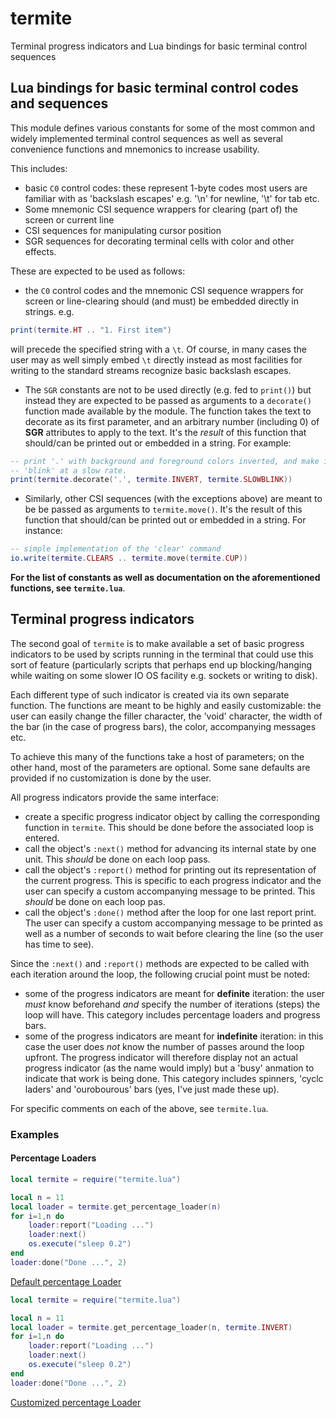 # termite

Terminal progress indicators and Lua bindings for basic terminal control sequences

Lua bindings for basic terminal control codes and sequences
------------------------------------------------------------

This module defines various constants for some of the most common and widely
implemented terminal control sequences as well as several convenience functions
and mnemonics to increase usability.

This includes:
 * basic `C0` control codes: these represent 1-byte codes most users are familiar
   with as 'backslash escapes' e.g. '\n' for newline, '\t' for tab etc.
 * Some mnemonic CSI sequence wrappers for clearing (part of) the screen or current line
 * CSI sequences for manipulating cursor position
 * SGR sequences for decorating terminal cells with color and other effects.

These are expected to be used as follows:
 * the `C0` control codes and the mnemonic CSI sequence wrappers for screen
   or line-clearing should (and must) be embedded directly in strings. e.g.
```Lua
print(termite.HT .. "1. First item")
```
   will precede the specified string with a `\t`. Of course, in many cases the
   user may as well simply embed `\t` directly instead as most facilities for
   writing to the standard streams recognize basic backslash escapes.

 * The `SGR` constants are not to be used directly (e.g. fed to `print()`) but
   instead they are expected to be passed as arguments to a `decorate()` function
   made available by the module. The function takes the text to decorate as its first
   parameter, and an arbitrary number (including 0) of **SGR** attributes to apply
   to the text. It's the _result_ of this function that should/can be printed out or
   embedded in a string. For example:
```Lua
-- print '.' with background and foreground colors inverted, and make it
-- 'blink' at a slow rate.
print(termite.decorate('.', termite.INVERT, termite.SLOWBLINK))
```

 * Similarly, other CSI sequences (with the exceptions above) are meant to be be
   passed as arguments to `termite.move()`. It's the result of this function
   that should/can be printed out or embedded in a string. For instance:
```Lua
-- simple implementation of the 'clear' command
io.write(termite.CLEARS .. termite.move(termite.CUP))
```

**For the list of constants as well as documentation on the aforementioned
functions, see `termite.lua`**.


Terminal progress indicators
------------------------------

The second goal of `termite` is to make available a set of basic progress
indicators to be used by scripts running in the terminal that could use this
sort of feature (particularly scripts that perhaps end up blocking/hanging while
waiting on some slower IO OS facility e.g. sockets or writing to disk).

Each different type of such indicator is created via its own separate function.
The functions are meant to be highly and easily customizable: the user can
easily change the filler character, the 'void' character, the width of the bar
(in the case of progress bars), the color, accompanying messages etc.

To achieve this many of the functions take a host of parameters; on the other
hand, most of the parameters are optional. Some sane defaults are provided if
no customization is done by the user.

All progress indicators provide the same interface:
 * create a specific progress indicator object by calling the corresponding
   function in `termite`. This should be done before the associated loop is
   entered.
 * call the object's `:next()` method for advancing its internal state by one
   unit. This _should_ be done on each loop pass.
 * call the object's `:report()` method for printing out its representation of
   the current progress. This is specific to each progress indicator and the
   user can specify a custom accompanying message to be printed. This _should_
   be done on each loop pas.
 * call the object's `:done()` method after the loop for one last report print.
   The user can specify a custom accompanying message to be printed as well as a number of
   seconds to wait before clearing the line (so the user has time to see).

Since the `:next()` and `:report()` methods are expected to be called with each
iteration around the loop, the following crucial point must be noted:
 * some of the progress indicators are meant for **definite** iteration: the
   user _must_ know beforehand _and_ specify the number of iterations (steps)
   the loop will have. This category includes percentage loaders and progress
   bars.
 * some of the progress indicators are meant for **indefinite** iteration: in this case
   the user does _not_ know the number of passes around the loop upfront. The
   progress indicator will therefore display not an actual progress indicator
   (as the name would imply) but a 'busy' anmation to indicate that work is
   being done. This category includes spinners, 'cyclc laders' and 'ourobourous'
   bars (yes, I've just made these up).

For specific comments on each of the above, see `termite.lua`.

### Examples

#### Percentage Loaders

```Lua
local termite = require("termite.lua")

local n = 11
local loader = termite.get_percentage_loader(n)
for i=1,n do
    loader:report("Loading ...")
    loader:next()
    os.execute("sleep 0.2")
end
loader:done("Done ...", 2)
```
[Default percentage Loader](#files/default_percentage_loader.gif)

```Lua
local termite = require("termite.lua")

local n = 11
local loader = termite.get_percentage_loader(n, termite.INVERT)
for i=1,n do
    loader:report("Loading ...")
    loader:next()
    os.execute("sleep 0.2")
end
loader:done("Done ...", 2)
```
[Customized percentage Loader](#files/inverted_percentage_loader.gif)



